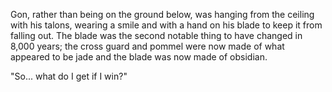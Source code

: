 Gon, rather than being on the ground below, was hanging from the ceiling with his talons, wearing a smile and with a hand on his blade to keep it from falling out. The blade was the second notable thing to have changed in 8,000 years; the cross guard and pommel were now made of what appeared to be jade and the blade was now made of obsidian.

"So... what do I get if I win?"